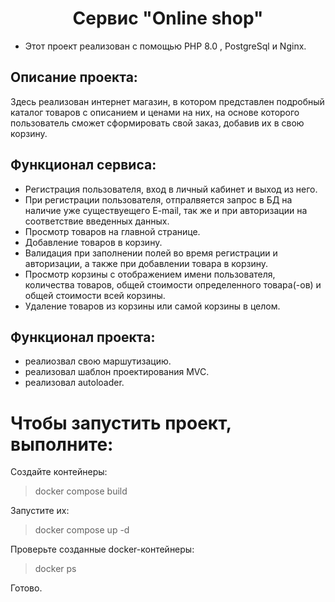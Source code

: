  <h1 align="center">Сервис "Online shop"</h1> 
 
* Этот проект реализован с помощью PHP 8.0 , PostgreSql и Nginx.


<!-- ABOUT THE PROJECT -->
## Описание проекта:

Здесь реализован интернет магазин, в котором представлен подробный каталог товаров с описанием и ценами на них, на основе которого пользователь сможет сформировать свой заказ, добавив их в свою корзину.



## Функционал сервиса:

* Регистрация пользователя, вход в личный кабинет и выход из него.
* При регистрации пользователя, отпралвяется запрос в БД на наличие уже существуещего E-mail, так же и при авторизации на соответствие введенных данных.
* Просмотр товаров на главной странице.
* Добавление товаров в корзину.
* Валидация при заполнении полей во время регистрации и авторизации, а также при добавлении товара в корзину.
* Просмотр корзины с отображением имени пользователя, количества товаров, общей стоимости определенного товара(-ов) и общей стоимости всей корзины.
* Удаление товаров из корзины или самой корзины в целом.


## Функционал проекта:

* реалиозвал свою маршутизацию.
* реализовал шаблон проектирования MVC.
* реализовал autoloader.

# Чтобы запустить проект, выполните:

Создайте контейнеры:
>docker compose build

Запустите их:
>docker compose up -d

Проверьте созданные docker-контейнеры:
>docker ps

Готово.
